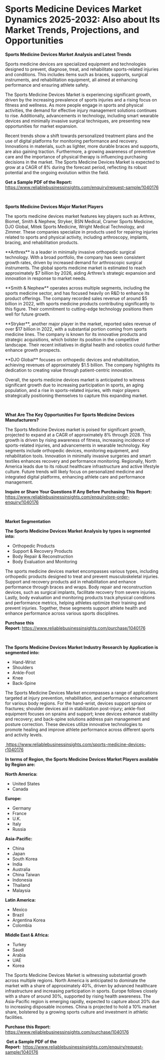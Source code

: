 <p><h1>Sports Medicine Devices Market Dynamics 2025-2032: Also about Its Market Trends, Projections, and Opportunities</h1></p><p><strong>Sports Medicine Devices Market Analysis and Latest Trends</strong></p>
<p><p>Sports medicine devices are specialized equipment and technologies designed to prevent, diagnose, treat, and rehabilitate sports-related injuries and conditions. This includes items such as braces, supports, surgical instruments, and rehabilitation equipment, all aimed at enhancing performance and ensuring athlete safety.</p><p>The Sports Medicine Devices Market is experiencing significant growth, driven by the increasing prevalence of sports injuries and a rising focus on fitness and wellness. As more people engage in sports and physical activities, the demand for effective injury management solutions continues to rise. Additionally, advancements in technology, including smart wearable devices and minimally invasive surgical techniques, are presenting new opportunities for market expansion.</p><p>Recent trends show a shift towards personalized treatment plans and the use of digital platforms for monitoring performance and recovery. Innovations in materials, such as lighter, more durable braces and supports, are also gaining traction. Furthermore, a growing awareness of preventive care and the importance of physical therapy is influencing purchasing decisions in the market. The Sports Medicine Devices Market is expected to grow at a CAGR of 8% during the forecast period, reflecting its robust potential and the ongoing evolution within the field.</p></p>
<p><strong>Get a Sample PDF of the Report:&nbsp;</strong> <a href="https://www.reliablebusinessinsights.com/enquiry/request-sample/1040176?utm_campaign=2099&utm_medium=2&utm_source=Github&utm_content=ia&utm_term=13042025&utm_id=sports-medicine-devices">https://www.reliablebusinessinsights.com/enquiry/request-sample/1040176</a></p>
<p>&nbsp;</p>
<p><strong>Sports Medicine Devices Major Market Players</strong></p>
<p><p>The sports medicine devices market features key players such as Arthrex, Biomet, Smith & Nephew, Stryker, BSN Medical, Cramer Sports Medicine, DJO Global, Mitek Sports Medicine, Wright Medical Technology, and Zimmer. These companies specialize in products used for repairing injuries related to sports and physical activity, including arthroscopy, implants, bracing, and rehabilitation products.</p><p>**Arthrex** is a leader in minimally invasive orthopedic surgical technology. With a broad portfolio, the company has seen consistent growth rates, driven by increased demand for arthroscopic surgical instruments. The global sports medicine market is estimated to reach approximately $7 billion by 2026, aiding Arthrex’s strategic expansion and innovation in response to market needs.</p><p>**Smith & Nephew** operates across multiple segments, including the sports medicine sector, and has focused heavily on R&D to enhance its product offerings. The company recorded sales revenue of around $5 billion in 2022, with sports medicine products contributing significantly to this figure. Their commitment to cutting-edge technology positions them well for future growth.</p><p>**Stryker**, another major player in the market, reported sales revenue of over $17 billion in 2022, with a substantial portion coming from sports medicine lines. The company is known for its innovative products and strategic acquisitions, which bolster its position in the competitive landscape. Their recent initiatives in digital health and robotics could further enhance growth prospects.</p><p>**DJO Global** focuses on orthopedic devices and rehabilitation, achieving revenues of approximately $1.5 billion. The company highlights its dedication to creating value through patient-centric innovation.</p><p>Overall, the sports medicine devices market is anticipated to witness significant growth due to increasing participation in sports, an aging population, and a rise in sports-related injuries, with major players strategically positioning themselves to capture this expanding market.</p></p>
<p>&nbsp;</p>
<p><strong>What Are The Key Opportunities For Sports Medicine Devices Manufacturers?</strong></p>
<p><p>The Sports Medicine Devices market is poised for significant growth, projected to expand at a CAGR of approximately 8% through 2028. This growth is driven by rising awareness of fitness, increasing incidence of sports-related injuries, and advancements in wearable technology. Key segments include orthopedic devices, monitoring equipment, and rehabilitation tools. Innovation in minimally invasive surgeries and smart textiles enhances recovery and performance monitoring. Regionally, North America leads due to its robust healthcare infrastructure and active lifestyle culture. Future trends will likely focus on personalized medicine and integrated digital platforms, enhancing athlete care and performance management.</p></p>
<p><strong>Inquire or Share Your Questions If Any Before Purchasing This Report:</strong> <a href="https://www.reliablebusinessinsights.com/enquiry/pre-order-enquiry/1040176?utm_campaign=2099&utm_medium=2&utm_source=Github&utm_content=ia&utm_term=13042025&utm_id=sports-medicine-devices">https://www.reliablebusinessinsights.com/enquiry/pre-order-enquiry/1040176</a></p>
<p>&nbsp;</p>
<p><strong>Market Segmentation</strong></p>
<p><strong>The Sports Medicine Devices Market Analysis by types is segmented into:</strong></p>
<p><ul><li>Orthopedic Products</li><li>Support & Recovery Products</li><li>Body Repair & Reconstruction</li><li>Body Evaluation and Monitoring</li></ul></p>
<p><p>The sports medicine devices market encompasses various types, including orthopedic products designed to treat and prevent musculoskeletal injuries. Support and recovery products aid in rehabilitation and enhance performance through braces and wraps. Body repair and reconstruction devices, such as surgical implants, facilitate recovery from severe injuries. Lastly, body evaluation and monitoring products track physical conditions and performance metrics, helping athletes optimize their training and prevent injuries. Together, these segments support athlete health and enhance performance across various sports disciplines.</p></p>
<p><strong>Purchase this Report:&nbsp;</strong><a href="https://www.reliablebusinessinsights.com/purchase/1040176?utm_campaign=2099&utm_medium=2&utm_source=Github&utm_content=ia&utm_term=13042025&utm_id=sports-medicine-devices">https://www.reliablebusinessinsights.com/purchase/1040176</a></p>
<p>&nbsp;</p>
<p><strong>The Sports Medicine Devices Market Industry Research by Application is segmented into:</strong></p>
<p><ul><li>Hand-Wrist</li><li>Shoulders</li><li>Ankle-Foot</li><li>Knee</li><li>Back-Spine</li></ul></p>
<p><p>The Sports Medicine Devices Market encompasses a range of applications targeted at injury prevention, rehabilitation, and performance enhancement for various body regions. For the hand-wrist, devices support sprains or fractures; shoulder devices aid in stabilization post-injury; ankle-foot equipment focuses on sprains and support; knee devices enhance stability and recovery; and back-spine solutions address pain management and posture correction. These devices utilize innovative technologies to promote healing and improve athlete performance across different sports and activity levels.</p></p>
<p><a href="https://www.reliablebusinessinsights.com/sports-medicine-devices-r1040176?utm_campaign=2099&utm_medium=2&utm_source=Github&utm_content=ia&utm_term=13042025&utm_id=sports-medicine-devices">&nbsp;https://www.reliablebusinessinsights.com/sports-medicine-devices-r1040176</a></p>
<p><strong>In terms of Region, the Sports Medicine Devices Market Players available by Region are:</strong></p>
<p>
    <p> <strong> North America: </strong>
        <ul>
            <li>United States</li>
            <li>Canada</li>
        </ul>
        </p> 
    <p> <strong> Europe: </strong>
        <ul>
            <li>Germany</li>
            <li>France</li>
            <li>U.K.</li>
            <li>Italy</li>
            <li>Russia</li>
        </ul>
        </p> 
    <p> <strong> Asia-Pacific: </strong>
        <ul>
            <li>China</li>
            <li>Japan</li>
            <li>South Korea</li>
            <li>India</li>
            <li>Australia</li>
            <li>China Taiwan</li>
            <li>Indonesia</li>
            <li>Thailand</li>
            <li>Malaysia</li>
        </ul>
        </p> 
    <p> <strong> Latin America: </strong>
        <ul>
            <li>Mexico</li>
            <li>Brazil</li>
            <li>Argentina Korea</li>
            <li>Colombia</li>
        </ul>
        </p> 
    <p> <strong> Middle East & Africa: </strong>
        <ul>
            <li>Turkey</li>
            <li>Saudi</li>
            <li>Arabia</li>
            <li>UAE</li>
            <li>Korea</li>
        </ul>
    </p>
    </p>
<p><p>The Sports Medicine Devices Market is witnessing substantial growth across multiple regions. North America is anticipated to dominate the market with a share of approximately 40%, driven by advanced healthcare infrastructure and increasing participation in sports. Europe follows closely with a share of around 30%, supported by rising health awareness. The Asia-Pacific region is emerging rapidly, expected to capture about 20% due to increasing disposable incomes. China is projected to hold a 10% market share, bolstered by a growing sports culture and investment in athletic facilities.</p></p>
<p><strong>Purchase this Report: </strong><a href="https://www.reliablebusinessinsights.com/purchase/1040176?utm_campaign=2099&utm_medium=2&utm_source=Github&utm_content=ia&utm_term=13042025&utm_id=sports-medicine-devices">https://www.reliablebusinessinsights.com/purchase/1040176</a></p>
<p>&nbsp;<strong>Get a Sample PDF of the Report:&nbsp;&nbsp;</strong><a href="https://www.reliablebusinessinsights.com/enquiry/request-sample/1040176?utm_campaign=2099&utm_medium=2&utm_source=Github&utm_content=ia&utm_term=13042025&utm_id=sports-medicine-devices">https://www.reliablebusinessinsights.com/enquiry/request-sample/1040176</a></p>
<p><strong></strong></p>
<p><p></p><p></p><p></p></p>